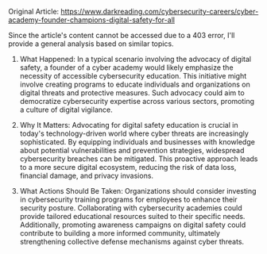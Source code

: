 Original Article: https://www.darkreading.com/cybersecurity-careers/cyber-academy-founder-champions-digital-safety-for-all

Since the article's content cannot be accessed due to a 403 error, I'll provide a general analysis based on similar topics.

1) What Happened:
In a typical scenario involving the advocacy of digital safety, a founder of a cyber academy would likely emphasize the necessity of accessible cybersecurity education. This initiative might involve creating programs to educate individuals and organizations on digital threats and protective measures. Such advocacy could aim to democratize cybersecurity expertise across various sectors, promoting a culture of digital vigilance.

2) Why It Matters:
Advocating for digital safety education is crucial in today's technology-driven world where cyber threats are increasingly sophisticated. By equipping individuals and businesses with knowledge about potential vulnerabilities and prevention strategies, widespread cybersecurity breaches can be mitigated. This proactive approach leads to a more secure digital ecosystem, reducing the risk of data loss, financial damage, and privacy invasions.

3) What Actions Should Be Taken:
Organizations should consider investing in cybersecurity training programs for employees to enhance their security posture. Collaborating with cybersecurity academies could provide tailored educational resources suited to their specific needs. Additionally, promoting awareness campaigns on digital safety could contribute to building a more informed community, ultimately strengthening collective defense mechanisms against cyber threats.